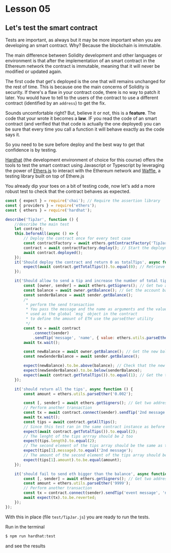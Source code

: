# Lesson 05

## Let's test the smart contract

<!-- ALL-CONTRIBUTORS-BADGE:START - Do not remove or modify this section -->
<!-- ALL-CONTRIBUTORS-BADGE:END -->

Tests are important, as always but it may be more important when you are developing an smart contract. Why?
Because the blockchain is immutable.

The main difference between Solidity development and other languages or environment is that after the implementation of an smart contract in the Ethereum network the contract is immutable, meaning that it will never be modified or updated again.

The first code that get's deployed is the one that will remains unchanged for the rest of time. This is because one the main concerns of Solidity is security. If there's a flaw in your contract code, there is no way to patch it later. You would have to tell to the users of the contract to use a different contract (identified by an `address`) to get the fix.

Sounds uncomfortable right? But, believe it or not, this is a **feature**. The code that your wrote it becomes a **law**. IF you read the code of an smart contract (and verified that that code is actually the one deployed) you can be sure that every time you call a function it will behave exactly as the code says it.

So you need to be sure before deploy and the best way to get that confidence is by testing.

[Hardhat](https://hardhat.org/) (the development environment of choice for this course) offers the tools to test the smart contract using Javascript or Typescript by leveraging the power of [Ethers.js](https://docs.ethers.io/) to interact with the Ethereum network and [Waffle](https://getwaffle.io/), a testing library built on top of Ethere.js

You already dip your toes on a bit of testing code, now let's add a more robust test to check that the contract behaves as expected.

```javascript
const { expect } = require('chai'); // Require the assertion library
const { providers } = require('ethers');
const { ethers } = require('hardhat');

describe('TipJar', function () {
	//describe the main test
	let contract;
	this.beforeAll(async () => {
		// Deploy the contract once for every test case
		const contractFactory = await ethers.getContractFactory('TipJar'); //Create an abstraction of the contract used to deploy the TipJar
		contract = await contractFactory.deploy(); // Start the deployment process, resolves to a Contract object
		await contract.deployed();
	});
	it('Should deploy the contract and return 0 as totalTips', async function () {
		expect(await contract.getTotalTips()).to.equal(0); // Retrieve the total number of tips
	});

	it('Should allow to send a tip and increase the number of total tips', async function () {
		const [owner, sender] = await ethers.getSigners(); // Get two addresses, the owner and the sender
		const balance = await owner.getBalance(); // Get the account balance of the owner
		const senderBalance = await sender.getBalance();
		/*
		 * perform the send transaction
		 * You pass the message and the name as arguments and the value as an object that is then
		 * used as the global `msg` object in the contract
		 * to define the amount of ETH use the parseEther utility
		 */
		const tx = await contract
			.connect(sender)
			.sendTip('message', 'name', { value: ethers.utils.parseEther('0.001') });
		await tx.wait();

		const newBalance = await owner.getBalance(); // Get the new balance of the owner account
		const newSenderBalance = await sender.getBalance();

		expect(newBalance).to.be.above(balance); // Check that the new balance if greater than before
		expect(newSenderBalance).to.be.below(senderBalance);
		expect(await contract.getTotalTips()).to.equal(1); // Get the total number of tips
	});

	it('should return all the tips', async function () {
		const amount = ethers.utils.parseEther('0.002');

		const [, sender] = await ethers.getSigners(); // Get two addresses, the owner and the sender
		// Perform another transaction
		const tx = await contract.connect(sender).sendTip('2nd message', '2nd name', { value: amount });
		await tx.wait();
		const tips = await contract.getAllTips();
		// Since this test ran in the same contract instance as before the total number of tips should be 2
		expect(await contract.getTotalTips()).to.equal(2);
		// The lenght of the tips arrray should be 2 too
		expect(tips.length).to.equal(2);
		// The second element of the tips array should be the same as the transaction sent
		expect(tips[1].message).to.equal('2nd message');
		// The amount of the second element of the tips array should be the same as the transaction sent
		expect(tips[1].amount).to.be.equal(amount);
	});

	it('should fail to send eth bigger than the balance', async function () {
		const [, sender] = await ethers.getSigners(); // Get two addresses, the owner and the sender
		const amount = ethers.utils.parseEther('9999');
		// Perform another transaction
		const tx = contract.connect(sender).sendTip('event message', 'name', { value: amount });
		await expect(tx).to.be.reverted;
	});
});
```

With this in place (file `test/TipJar.js`) you are ready to run the tests.

Run in the terminal

```bash
$ npm run hardhat:test
```

and see the results
